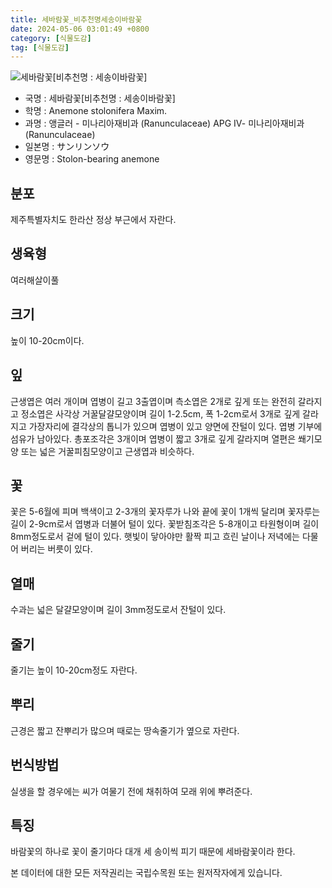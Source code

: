 ```yaml
---
title: 세바람꽃_비추천명세송이바람꽃
date: 2024-05-06 03:01:49 +0800
category: [식물도감]
tag: [식물도감]
---
```




![세바람꽃[비추천명 : 세송이바람꽃]](/fileUpload/plants/basic/Ranunculaceae/Anemone/14090/14090_1_th2.jpg)
- 국명 : 세바람꽃[비추천명 : 세송이바람꽃]
- 학명 : Anemone stolonifera Maxim.
- 과명 : 앵글러 - 미나리아재비과 (Ranunculaceae) APG Ⅳ- 미나리아재비과 (Ranunculaceae)
- 일본명 : サンリンソウ
- 영문명 : Stolon-bearing anemone


## 분포
제주특별자치도 한라산 정상 부근에서 자란다.
## 생육형
여러해살이풀
## 크기
높이 10-20cm이다.
## 잎
근생엽은 여러 개이며 엽병이 길고 3출엽이며 측소엽은 2개로 깊게 또는 완전히 갈라지고 정소엽은 사각상 거꿀달걀모양이며 길이 1-2.5cm, 폭 1-2cm로서 3개로 깊게 갈라지고 가장자리에 결각상의 톱니가 있으며 엽병이 있고 양면에 잔털이 있다. 엽병 기부에 섬유가 남아있다. 총포조각은 3개이며 엽병이 짧고 3개로 깊게 갈라지며 열편은 쐐기모양 또는 넓은 거꿀피침모양이고 근생엽과 비슷하다.
## 꽃
꽃은 5-6월에 피며 백색이고 2-3개의 꽃자루가 나와 끝에 꽃이 1개씩 달리며 꽃자루는 길이 2-9cm로서 엽병과 더불어 털이 있다. 꽃받침조각은 5-8개이고 타원형이며 길이 8mm정도로서 겉에 털이 있다. 햇빛이 닿아야만 활짝 피고 흐린 날이나 저녁에는 다물어 버리는 버릇이 있다.
## 열매
수과는 넓은 달걀모양이며 길이 3mm정도로서 잔털이 있다.
## 줄기
줄기는 높이 10-20cm정도 자란다.
## 뿌리
근경은 짧고 잔뿌리가 많으며 때로는 땅속줄기가 옆으로 자란다.
## 번식방법
실생을 할 경우에는 씨가 여물기 전에 채취하여 모래 위에 뿌려준다.
## 특징
바람꽃의 하나로 꽃이 줄기마다 대개 세 송이씩 피기 때문에 세바람꽃이라 한다.






본 데이터에 대한 모든 저작권리는 국립수목원 또는 원저작자에게 있습니다.
